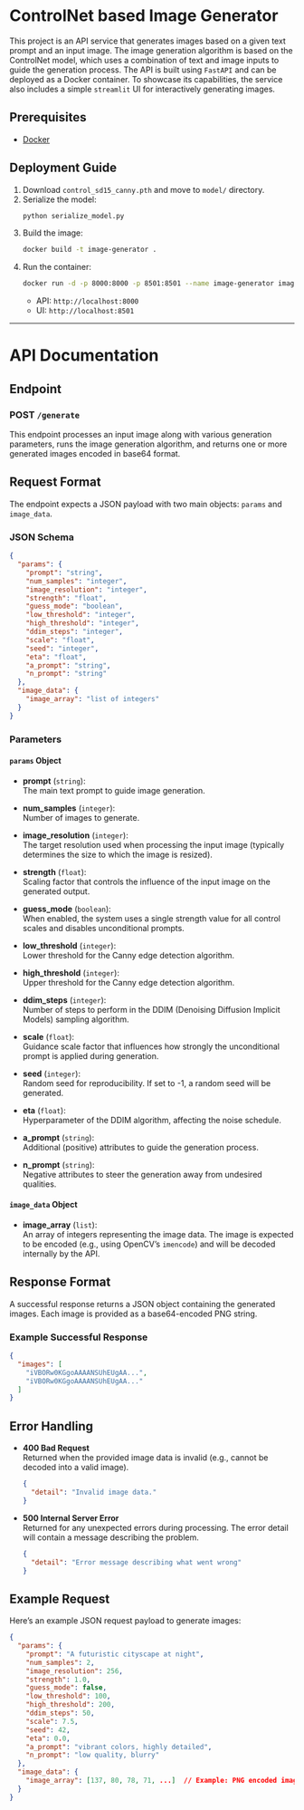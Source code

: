 # ControlNet based Image Generator

This project is an API service that generates images based on a given text prompt and an input image. The image generation algorithm is based on the ControlNet model, which uses a combination of text and image inputs to guide the generation process. The API is built using `FastAPI` and can be deployed as a Docker container. To showcase its capabilities, the service also includes a simple `streamlit` UI for interactively generating images.

## Prerequisites
- [Docker](https://docs.docker.com/get-docker/)

## Deployment Guide
1. Download `control_sd15_canny.pth` and move to `model/` directory.
2. Serialize the model:
   ```sh
   python serialize_model.py
   ```
3. Build the image:
   ```sh
   docker build -t image-generator .
   ```
4. Run the container:
   ```sh
   docker run -d -p 8000:8000 -p 8501:8501 --name image-generator image-generator
   ```
   - API: `http://localhost:8000`
   - UI: `http://localhost:8501`

---

# API Documentation

## Endpoint

### POST `/generate`

This endpoint processes an input image along with various generation parameters, runs the image generation algorithm, and returns one or more generated images encoded in base64 format.

## Request Format

The endpoint expects a JSON payload with two main objects: `params` and `image_data`.

### JSON Schema

```json
{
  "params": {
    "prompt": "string",
    "num_samples": "integer",
    "image_resolution": "integer",
    "strength": "float",
    "guess_mode": "boolean",
    "low_threshold": "integer",
    "high_threshold": "integer",
    "ddim_steps": "integer",
    "scale": "float",
    "seed": "integer",
    "eta": "float",
    "a_prompt": "string",
    "n_prompt": "string"
  },
  "image_data": {
    "image_array": "list of integers"
  }
}
```

### Parameters

#### `params` Object

- **prompt** (`string`):  
  The main text prompt to guide image generation.

- **num_samples** (`integer`):  
  Number of images to generate.

- **image_resolution** (`integer`):  
  The target resolution used when processing the input image (typically determines the size to which the image is resized).

- **strength** (`float`):  
  Scaling factor that controls the influence of the input image on the generated output.

- **guess_mode** (`boolean`):  
  When enabled, the system uses a single strength value for all control scales and disables unconditional prompts.

- **low_threshold** (`integer`):  
  Lower threshold for the Canny edge detection algorithm.

- **high_threshold** (`integer`):  
  Upper threshold for the Canny edge detection algorithm.

- **ddim_steps** (`integer`):  
  Number of steps to perform in the DDIM (Denoising Diffusion Implicit Models) sampling algorithm.

- **scale** (`float`):  
  Guidance scale factor that influences how strongly the unconditional prompt is applied during generation.

- **seed** (`integer`):  
  Random seed for reproducibility. If set to -1, a random seed will be generated.

- **eta** (`float`):  
  Hyperparameter of the DDIM algorithm, affecting the noise schedule.

- **a_prompt** (`string`):  
  Additional (positive) attributes to guide the generation process.

- **n_prompt** (`string`):  
  Negative attributes to steer the generation away from undesired qualities.

#### `image_data` Object

- **image_array** (`list`):  
  An array of integers representing the image data. The image is expected to be encoded (e.g., using OpenCV’s `imencode`) and will be decoded internally by the API.

## Response Format

A successful response returns a JSON object containing the generated images. Each image is provided as a base64-encoded PNG string.

### Example Successful Response

```json
{
  "images": [
    "iVBORw0KGgoAAAANSUhEUgAA...", 
    "iVBORw0KGgoAAAANSUhEUgAA..."
  ]
}
```

## Error Handling

- **400 Bad Request**  
  Returned when the provided image data is invalid (e.g., cannot be decoded into a valid image).

  ```json
  {
    "detail": "Invalid image data."
  }
  ```

- **500 Internal Server Error**  
  Returned for any unexpected errors during processing. The error detail will contain a message describing the problem.

  ```json
  {
    "detail": "Error message describing what went wrong"
  }
  ```

## Example Request

Here’s an example JSON request payload to generate images:

```json
{
  "params": {
    "prompt": "A futuristic cityscape at night",
    "num_samples": 2,
    "image_resolution": 256,
    "strength": 1.0,
    "guess_mode": false,
    "low_threshold": 100,
    "high_threshold": 200,
    "ddim_steps": 50,
    "scale": 7.5,
    "seed": 42,
    "eta": 0.0,
    "a_prompt": "vibrant colors, highly detailed",
    "n_prompt": "low quality, blurry"
  },
  "image_data": {
    "image_array": [137, 80, 78, 71, ...]  // Example: PNG encoded image data represented as an array of integers.
  }
}
```
